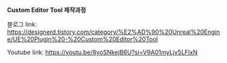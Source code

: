**Custom Editor Tool 제작과정**

블로그 link:  https://designerd.tistory.com/category/%E2%AD%90%20Unreal%20Engine/UE%20Plugin%20-%20Custom%20Editor%20Tool

Youtube link:  https://youtu.be/8yoSNkejB6U?si=V9A01myLjv5LFlxN 
